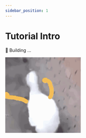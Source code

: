 ```yaml
---
sidebar_position: 1
---
```


# Tutorial Intro

🚧 Building ...

![img](4e120c97b90b460abd9457f67e649ca7.gif)



